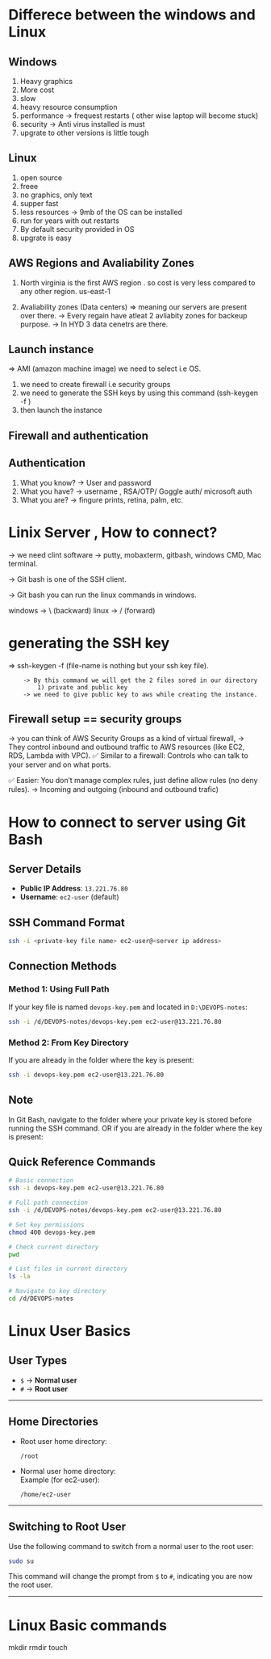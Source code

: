 # Differece between the windows and Linux

Windows
-------------------
1) Heavy graphics
2) More cost
3) slow
4) heavy resource consumption
5) performance -> frequest restarts ( other wise laptop will become stuck)
6) security -> Anti virus installed is must
7) upgrate to other versions is little tough


Linux
--------------------------
1) open source
2) freee
3) no graphics, only text
4) supper fast
5) less resources -> 9mb of the OS can be installed
6) run for years with out restarts
7) By default security provided in OS
8) upgrate is easy



AWS Regions and Avaliability Zones
----------------------------------------------
1) North virginia is the first AWS region . so cost is very less compared to any other region. 
     us-east-1

2) Avaliability zones (Data centers) => meaning our servers are present over there.
    -> Every regain have atleat 2 avliabity zones for backeup purpose.
    -> In HYD 3 data cenetrs are there.



Launch instance
------------------------
 => AMI (amazon machine image) we need to select i.e OS.

 1) we need to create firewall i.e security groups
 2) we need to generate the SSH keys  by using this command (ssh-keygen -f <file-name>)
 3) then launch the instance


Firewall and authentication
----------------------------

## Authentication

1) What you know?   -> User and password
2) What you have?   -> username  , RSA/OTP/ Goggle auth/ microsoft auth
3) What you are?    -> fingure prints, retina, palm, etc.


# Linix Server , How to connect?
  -> we need clint software -> putty, mobaxterm, gitbash, windows CMD, Mac terminal.

  -> Git bash is one of the SSH client.

  -> Git bash you can run the linux commands in windows.

  windows -> \  (backward)
  linux -> / (forward)


# generating the SSH key

  => ssh-keygen -f <file-name>    (file-name is nothing but your ssh key file).

        -> By this command we will get the 2 files sored in our directory 
            1) private and public key
        -> we need to give public key to aws while creating the instance.

Firewall setup == security groups
----------------------
-> you can think of AWS Security Groups as a kind of virtual firewall,
-> They control inbound and outbound traffic to AWS resources (like EC2, RDS, Lambda with VPC).
✅ Similar to a firewall: Controls who can talk to your server and on what ports.

✅ Easier: You don’t manage complex rules, just define allow rules (no deny rules).
-> Incoming and outgoing  (inbound and outbound trafic)


# How to connect to server using Git Bash

## Server Details
- **Public IP Address**: `13.221.76.80`
- **Username**: `ec2-user` (default)

## SSH Command Format
```bash
ssh -i <private-key file name> ec2-user@<server ip address>
```

## Connection Methods

### Method 1: Using Full Path
If your key file is named `devops-key.pem` and located in `D:\DEVOPS-notes`:

```bash
ssh -i /d/DEVOPS-notes/devops-key.pem ec2-user@13.221.76.80
```

### Method 2: From Key Directory
If you are already in the folder where the key is present:

```bash
ssh -i devops-key.pem ec2-user@13.221.76.80
```

## Note
In Git Bash, navigate to the folder where your private key is stored before running the SSH command.
OR if you are already in the folder where the key is present:

## Quick Reference Commands

```bash
# Basic connection
ssh -i devops-key.pem ec2-user@13.221.76.80

# Full path connection
ssh -i /d/DEVOPS-notes/devops-key.pem ec2-user@13.221.76.80

# Set key permissions
chmod 400 devops-key.pem

# Check current directory
pwd

# List files in current directory
ls -la

# Navigate to key directory
cd /d/DEVOPS-notes
```



# Linux User Basics

## User Types
- `$` → **Normal user**
- `#` → **Root user**

---

## Home Directories
- Root user home directory:  
  ```
  /root
  ```

- Normal user home directory:  
  Example (for ec2-user):  
  ```
  /home/ec2-user
  ```

---

## Switching to Root User
Use the following command to switch from a normal user to the root user:
```bash
sudo su
```
This command will change the prompt from `$` to `#`, indicating you are now the root user.

---



# Linux Basic commands
mkdir <directory-name>
rmdir <directory-name>
touch <file-name>